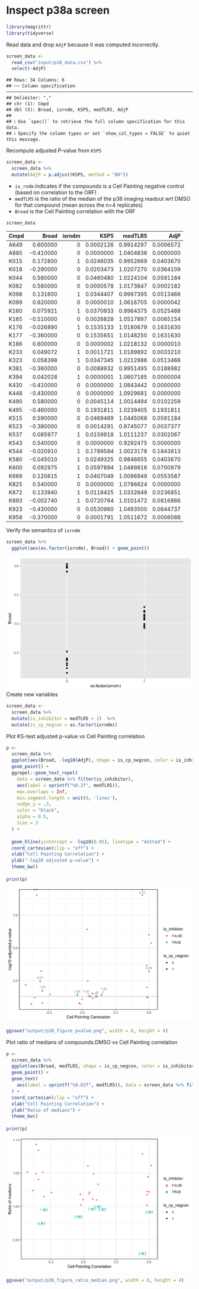 Inspect p38a screen
================

``` r
library(magrittr)
library(tidyverse)
```

Read data and drop `AdjP` because it was computed incorrectly.

``` r
screen_data <- 
  read_csv("input/p38_data.csv") %>%
  select(-AdjP)
```

    ## Rows: 34 Columns: 6
    ## ── Column specification ─────────────────────────────────────────────────────────────────────────────────
    ## Delimiter: ","
    ## chr (1): Cmpd
    ## dbl (5): Broad, isrndm, KSP5, medTLR5, AdjP
    ## 
    ## ℹ Use `spec()` to retrieve the full column specification for this data.
    ## ℹ Specify the column types or set `show_col_types = FALSE` to quiet this message.

Recompute adjusted P-value from `KSP5`

``` r
screen_data <-
  screen_data %>%
  mutate(AdjP = p.adjust(KSP5, method = "BH"))
```

-   `is_rndm` indicates if the compounds is a Cell Painting negative
    control (based on correlation to the ORF)
-   `medTLR5` is the ratio of the median of the p38 imaging readout wrt
    DMSO for that compound (mean across the n=4 replicates)
-   `Broad` is the Cell Painting correlation with the ORF

``` r
screen_data
```

<div class="kable-table">

| Cmpd |     Broad | isrndm |      KSP5 |   medTLR5 |      AdjP |
|:-----|----------:|-------:|----------:|----------:|----------:|
| A649 |  0.600000 |      0 | 0.0002126 | 0.9914297 | 0.0006572 |
| A885 | -0.410000 |      0 | 0.0000000 | 1.0404836 | 0.0000000 |
| K015 |  0.172800 |      1 | 0.0246035 | 0.9952669 | 0.0403670 |
| K018 | -0.290000 |      0 | 0.0203473 | 1.0207270 | 0.0364109 |
| K044 |  0.580000 |      0 | 0.0460480 | 1.0224104 | 0.0591184 |
| K082 |  0.580000 |      0 | 0.0000578 | 1.0173847 | 0.0002182 |
| K098 |  0.131600 |      1 | 0.0344407 | 0.9997395 | 0.0513466 |
| K099 |  0.620000 |      0 | 0.0000010 | 1.0616705 | 0.0000042 |
| K160 |  0.075921 |      1 | 0.0370933 | 0.9964375 | 0.0525488 |
| K165 | -0.510000 |      0 | 0.0026828 | 1.0517897 | 0.0065154 |
| K176 | -0.026890 |      1 | 0.1535133 | 1.0180679 | 0.1631630 |
| K177 | -0.360000 |      0 | 0.1535651 | 1.0148250 | 0.1631630 |
| K186 |  0.600000 |      0 | 0.0000002 | 1.0218132 | 0.0000010 |
| K233 |  0.049072 |      1 | 0.0011721 | 1.0189892 | 0.0033210 |
| K323 |  0.058398 |      1 | 0.0347345 | 1.0212986 | 0.0513466 |
| K381 | -0.360000 |      0 | 0.0088932 | 0.9951495 | 0.0188982 |
| K394 |  0.042028 |      1 | 0.0000001 | 1.0607185 | 0.0000004 |
| K430 | -0.410000 |      0 | 0.0000000 | 1.0843442 | 0.0000000 |
| K448 | -0.430000 |      0 | 0.0000000 | 1.0929681 | 0.0000000 |
| K490 |  0.580000 |      0 | 0.0045114 | 1.0014494 | 0.0102259 |
| K495 | -0.460000 |      0 | 0.1931811 | 1.0239405 | 0.1931811 |
| K515 |  0.590000 |      0 | 0.0469469 | 1.0445066 | 0.0591184 |
| K523 | -0.380000 |      0 | 0.0014291 | 0.9745077 | 0.0037377 |
| K537 |  0.085977 |      1 | 0.0159918 | 1.0111237 | 0.0302067 |
| K543 |  0.540000 |      0 | 0.0000000 | 0.9292475 | 0.0000000 |
| K544 | -0.020910 |      1 | 0.1789584 | 1.0023178 | 0.1843813 |
| K580 | -0.045010 |      1 | 0.0249325 | 0.9846655 | 0.0403670 |
| K600 |  0.092975 |      1 | 0.0597894 | 1.0489816 | 0.0700979 |
| K669 |  0.120615 |      1 | 0.0407049 | 1.0096949 | 0.0553587 |
| K825 |  0.540000 |      0 | 0.0000000 | 1.0786624 | 0.0000000 |
| K872 |  0.133940 |      1 | 0.0118425 | 1.0332649 | 0.0236851 |
| K893 | -0.002740 |      1 | 0.0720764 | 1.0101472 | 0.0816866 |
| K923 | -0.430000 |      0 | 0.0530960 | 1.0493500 | 0.0644737 |
| K958 | -0.370000 |      0 | 0.0001791 | 1.0511672 | 0.0006088 |

</div>

Verify the semantics of `isrndm`

``` r
screen_data %>%
  ggplot(aes(as.factor(isrndm), Broad)) + geom_point()
```

![](1.inspect-p38a-screen_files/figure-gfm/unnamed-chunk-5-1.png)<!-- -->
Create new variables

``` r
screen_data <- 
  screen_data %>% 
  mutate(is_inhibitor = medTLR5 < 1)  %>%
  mutate(is_cp_negcon = as.factor(isrndm))
```

Plot KS-test adjusted p-value vs Cell Painting correlation

``` r
p <-
  screen_data %>%
  ggplot(aes(Broad, -log10(AdjP), shape = is_cp_negcon, color = is_inhibitor)) +
  geom_point() +
  ggrepel::geom_text_repel(
    data = screen_data %>% filter(is_inhibitor),
    aes(label = sprintf("%0.2f", medTLR5)),
    max.overlaps = Inf,
    min.segment.length = unit(0, 'lines'),
    nudge_y = .3,
    color = "black",
    alpha = 0.5,
    size = 3
  ) +
  
  geom_hline(yintercept = -log10(0.05), linetype = "dotted") +
  coord_cartesian(clip = "off") +
  xlab("Cell Painting Correlation") +
  ylab("-log10 adjusted p-value") +
  theme_bw()

print(p)
```

![](1.inspect-p38a-screen_files/figure-gfm/unnamed-chunk-7-1.png)<!-- -->

``` r
ggsave("output/p38_figure_pvalue.png", width = 6, height = 4)
```

Plot ratio of medians of compounds:DMSO vs Cell Painting correlation

``` r
p <- 
  screen_data %>%
  ggplot(aes(Broad, medTLR5, shape = is_cp_negcon, color = is_inhibitor)) + 
  geom_point() + 
  geom_text(
    aes(label = sprintf("%0.02f", medTLR5)), data = screen_data %>% filter(is_inhibitor)
  ) +
  coord_cartesian(clip = "off") +
  xlab("Cell Painting Correlation") +
  ylab("Ratio of medians") + 
  theme_bw()

print(p)
```

![](1.inspect-p38a-screen_files/figure-gfm/unnamed-chunk-8-1.png)<!-- -->

``` r
ggsave("output/p38_figure_ratio_median.png", width = 6, height = 4)
```
